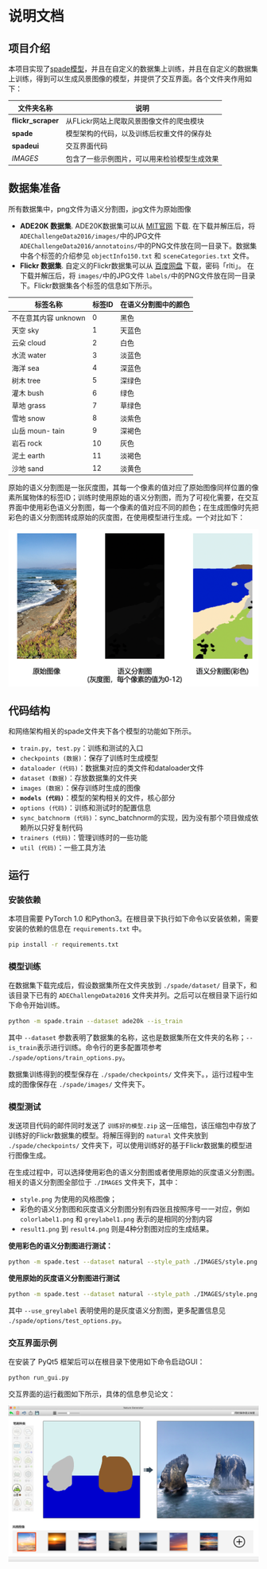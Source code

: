 # 说明文档



## 项目介绍

本项目实现了[spade模型](https://github.com/NVlabs/SPADE)，并且在自定义的数据集上训练，并且在自定义的数据集上训练，得到可以生成风景图像的模型，并提供了交互界面。各个文件夹作用如下：

| 文件夹名称         | 说明                                         |
| ------------------ | -------------------------------------------- |
| **flickr_scraper** | 从FLickr网站上爬取风景图像文件的爬虫模块     |
| **spade**          | 模型架构的代码，以及训练后权重文件的保存处   |
| **spadeui**        | 交互界面代码                                 |
| *IMAGES*           | 包含了一些示例图片，可以用来检验模型生成效果 |



## 数据集准备

所有数据集中，png文件为语义分割图，jpg文件为原始图像

- **ADE20K 数据集**. ADE20K数据集可以从 [MIT官网](http://data.csail.mit.edu/places/ADEchallenge/ADEChallengeData2016.zip) 下载. 在下载并解压后，将 `ADEChallengeData2016/images/`中的JPG文件 `ADEChallengeData2016/annotatoins/`中的PNG文件放在同一目录下。数据集中各个标签的介绍参见 `objectInfo150.txt` 和 `sceneCategories.txt` 文件。
- **Flickr 数据集**. 自定义的Flickr数据集可以从 [百度网盘](https://pan.baidu.com/s/1Q4jQuFxVgjtybqkGyKXnEQ) 下载，密码「rlti」。 在下载并解压后，将 `images/`中的JPG文件 `labels/`中的PNG文件放在同一目录下。Flickr数据集各个标签的信息如下所示。

| 标签名称        | 标签ID| 在语义分割图中的颜色 |
| --------------- | ---- | ------ |
| 不在意其内容 unknown | 0    | 黑色   |
| 天空 sky        | 1    | 天蓝色 |
| 云朵 cloud      | 2    | 白色   |
| 水流 water      | 3    | 淡蓝色 |
| 海洋 sea        | 4    | 深蓝色 |
| 树木 tree       | 5    | 深绿色 |
| 灌木 bush       | 6    | 绿色   |
| 草地 grass      | 7    | 草绿色 |
| 雪地 snow       | 8    | 淡紫色 |
| 山岳 moun- tain | 9    | 深褐色 |
| 岩石 rock       | 10   | 灰色   |
| 泥土 earth      | 11   | 淡褐色 |
| 沙地 sand       | 12   | 淡黄色 |

原始的语义分割图是一张灰度图，其每一个像素的值对应了原始图像同样位置的像素所属物体的标签ID；训练时使用原始的语义分割图，而为了可视化需要，在交互界面中使用彩色语义分割图，每一个像素的值对应不同的颜色；在生成图像时先把彩色的语义分割图转成原始的灰度图，在使用模型进行生成。一个对比如下：

![](./readme_pic1.png)

## 代码结构

和网络架构相关的spade文件夹下各个模型的功能如下所示。

- `train.py, test.py`：训练和测试的入口
- `checkpoints (数据)`：保存了训练时生成模型
- `dataloader (代码)`：数据集对应的类文件和dataloader文件
- `dataset (数据)`：存放数据集的文件夹
- `images (数据)`：保存训练时生成的图像
- **`models (代码)`**：模型的架构相关的文件，核心部分
- `options (代码)`：训练和测试时的配置信息
- `sync_batchnorm (代码)`：sync_batchnorm的实现，因为没有那个项目做成依赖所以只好复制代码
- `trainers (代码)`：管理训练时的一些功能
- `util (代码)`：一些工具方法



## 运行

### 安装依赖

本项目需要 PyTorch 1.0 和Python3。在根目录下执行如下命令以安装依赖，需要安装的依赖的信息在 `requirements.txt` 中。

```bash
pip install -r requirements.txt
```



### 模型训练

在数据集下载完成后，假设数据集所在文件夹放到 `./spade/dataset/` 目录下，和该目录下已有的 `ADEChallengeData2016` 文件夹并列。之后可以在根目录下运行如下命令开始训练。

```bash
python -m spade.train --dataset ade20k --is_train 
```

其中 `--dataset` 参数表明了数据集的名称，这也是数据集所在文件夹的名称；`--is_train`表示进行训练。命令行的更多配置项参考 `./spade/options/train_options.py`。

数据集训练得到的模型保存在 `./spade/checkpoints/` 文件夹下。，运行过程中生成的图像保存在 `./spade/images/` 文件夹下。



### 模型测试

发送项目代码的邮件同时发送了 `训练好的模型.zip` 这一压缩包，该压缩包中存放了训练好的Flickr数据集的模型。将解压得到的 `natural` 文件夹放到 `./spade/checkpoints/` 文件夹下，可以使用训练好的基于Flickr数据集的模型进行图像生成。

在生成过程中，可以选择使用彩色的语义分割图或者使用原始的灰度语义分割图。相关的语义分割图全部位于 `./IMAGES` 文件夹下，其中：

-  `style.png` 为使用的风格图像；
- 彩色的语义分割图和灰度语义分割图分别有四张且按照序号一一对应，例如 `colorlabel1.png` 和 `greylabel1.png` 表示的是相同的分割内容
- `result1.png` 到 `result4.png` 则是4种分割图对应的生成结果。

**使用彩色的语义分割图进行测试：**

```bash
python -m spade.test --dataset natural --style_path ./IMAGES/style.png --label_path ./IMAGES/colorlabel1.png --result_path ./IMAGES/result1.png
```
**使用原始的灰度语义分割图进行测试**

```bash
python -m spade.test --dataset natural --style_path ./IMAGES/style.png --label_path ./IMAGES/greylabel1.png --result_path ./IMAGES/result1.png --use_greylabel 
```

其中 `--use_greylabel` 表明使用的是灰度语义分割图，更多配置信息见 `./spade/options/test_options.py`。



### 交互界面示例

在安装了 PyQt5 框架后可以在根目录下使用如下命令启动GUI：

```bash
python run_gui.py
```

交互界面的运行截图如下所示，具体的信息参见论文：

![](./readme_pic2.png)


